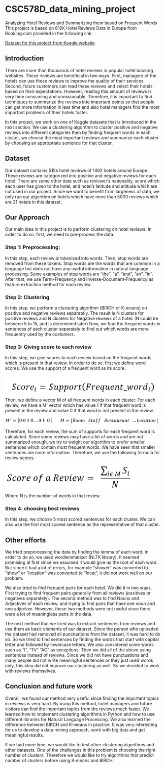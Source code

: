 # CSC578D_data_mining_project
Analyzing Hotel Reviews and Summarizing them based on Frequent Words
This project is based on 616K Hotel Reviews Data in Europe from Booking.com provided in the following link:

[Dataset for this project from Kaggle website](https://www.kaggle.com/datasets/jiashenliu/515k-hotel-reviews-data-in-europe)

## Introduction

There are more than thousands of hotel reviews in popular hotel booking websites. These reviews are beneficial in two ways. First, managers of the hotels can use these reviews to improve the quality of their services. Second, future customers can read these reviews and select their hotels based on their expectations. However, reading this amount of reviews is very time consuming and unreasonable. Therefore, it is important to find techniques to summarize the reviews into important points so that people can get more information in less time and also hotel managers find the most important problems of their hotels faster.

In this project, we work on one of Kaggle datasets that is introduced in the next section. We use a clustering algorithm to cluster positive and negative reviews into different categories then by finding frequent words in each cluster, we choose the most important reviews and summarize each cluster by choosing an appropriate sentence for that cluster.

## Dataset
Our dataset contains 515k hotel reviews of 1492 hotels around Europe. These reviews are categorized into positive and negative reviews for each hotel. There are some other data such as reviewer’s nationality, score which each user has given to the hotel, and hotel’s latitude and altitude which are not used in our project. Since we want to benefit from largeness of data, we only run our algorithm on hotels which have more than 5000 reviews which are 31 hotels in this dataset.

## Our Approach
Our main idea in this project is to perform clustering on hotel reviews. In order to do so, first, we need to pre-process the data. 

### Step 1: Preprocessing: 
In this step, each review is tokenized into words. Then, stop words are removed from these tokens. Stop words are the words that are common in a language but does not have any useful information in natural language processing. Some examples of stop words are “the”, “a”, “and”, “an”, “in”. After that, we use Term-Frequency and Inverse-Document-Frequency as feature extraction method for each review. 

### Step 2: Clustering
In this step, we perform a clustering algorithm (BIRCH or K-means) on positive and negative reviews separately. The result is N clusters for positive reviews and N clusters for Negative reviews of a hotel. (N could be between 5 to 15, and is determined later) Now, we find the frequent words in sentences of each cluster separately to find out which words are more frequently used by the costumers.

### Step 3: Giving score to each review
In this step, we give scores to each review based on the frequent words which is present in that review. In order to do so, first we define word scores. We use the support of a frequent word as its score. 



![](report_data/formula_3.png)


Then, we define a vector M of all frequent words in each cluster. For each review, we have a M’ vector which has value 1 if that frequent word is present in the review and value 0 if that word is not present in the review.


![](report_data/formula_4.png)

Therefore, for each review, the sum of supports for each frequent word is calculated. Since some reviews may have a lot of words and are not summarized enough, we try to weight our algorithm to prefer smaller sentences which contain most frequent words. We have seen that smaller sentences are more informative. Therefore, we use the following formula for review scores.


![](report_data/formula_5.png)

Where N is the number of words in that review. 

### Step 4: choosing best reviews
In this step, we choose 5 most scored sentences for each cluster. We can also use the first most scored sentence as the representative of that cluster.

## Other efforts
We tried preprocessing the data by finding the lemma of each word. In order to do so, we used wordlemmatizer (NLTK library). It seemed promising at first since we assumed it would give us the root of each word. But since it had a lot of errors, for example “shower” was converted to “show” or “location” was converted to “locat”, it did not work well on our problem.
  
We also tried to find frequent pairs for each hotel. We did it in two ways. First trying to find frequent pairs generally from all reviews (positives or negatives separately). The second method was to find Nouns and Adjectives of each review, and trying to find pairs that have one noun and one adjective. However, these two methods were not useful since there were a lot of meaningless pairs in the data.
  
The next method that we tried was to extract sentences from reviews and use them as basic elements of our dataset. Since the person who uploaded the dataset had removed all punctuations from the dataset, it was hard to do so. So we tried to find sentences by finding the words that start with capital letter and followed by lowercase letters. We also considered some words such as “I”, “TV” “AC” as exceptions. Then we did all of the above using sentences instead of reviews. Since we did not have punctuations and many people did not write meaningful sentences or they just used words only, this idea did not improve our clustering as well. So we decided to work with reviews themselves.
  
  
##  Conclusion and future work
Overall, we found our method very useful since finding the important topics in reviews is very hard. By using this method, hotel managers and future visitors can find the important topics from the reviews much faster. We learned how to implement clustering algorithms in Python and how to use different libraries for Natural Language Processing. We also learned the difference between BIRCH and K-means in practice. It was very interesting for us to develop a data mining approach, work with big data and get meaningful results. 

If we had more time, we would like to test other clustering algorithms and other datasets. One of the challenges in this problem is choosing the right number of clusters. Therefore we would like to try algorithms that predict number of clusters before using K-means and BIRCH.


